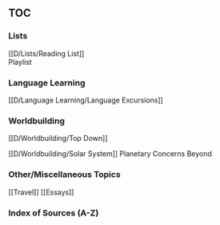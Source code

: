 ## TOC 

### Lists
[[D/Lists/Reading List]]  
Playlist

### Language Learning 
[[D/Language Learning/Language Excursions]]

### Worldbuilding 
[[D/Worldbuilding/Top Down]]

[[D/Worldbuilding/Solar System]]
Planetary Concerns
Beyond


### Other/Miscellaneous Topics 
[[Travel]]
[[Essays]]


### Index of Sources (A-Z)






